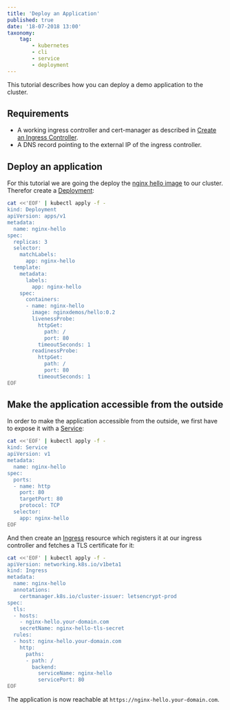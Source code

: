 ```yaml
---
title: 'Deploy an Application'
published: true
date: '18-07-2018 13:00'
taxonomy:
    tag:
        - kubernetes
        - cli
        - service
        - deployment
---
```


This tutorial describes how you can deploy a demo application to the cluster.

## Requirements

* A working ingress controller and cert-manager as described in [Create an Ingress Controller](../15.create-an-ingress-controller/default.en.md).
* A DNS record pointing to the external IP of the ingress controller.

## Deploy an application

For this tutorial we are going the deploy the [nginx hello image](https://hub.docker.com/r/nginxdemos/hello/) to our cluster. Therefor create a [Deployment](https://kubernetes.io/docs/concepts/workloads/controllers/deployment/):

```bash
cat <<'EOF' | kubectl apply -f -
kind: Deployment
apiVersion: apps/v1
metadata:
  name: nginx-hello
spec:
  replicas: 3
  selector:
    matchLabels:
      app: nginx-hello
  template:
    metadata:
      labels:
        app: nginx-hello
    spec:
      containers:
      - name: nginx-hello
        image: nginxdemos/hello:0.2
        livenessProbe:
          httpGet:
            path: /
            port: 80
          timeoutSeconds: 1
        readinessProbe:
          httpGet:
            path: /
            port: 80
          timeoutSeconds: 1
EOF
```

## Make the application accessible from the outside

In order to make the application accessible from the outside, we first have to expose it with a [Service](https://kubernetes.io/docs/concepts/services-networking/service/):

```bash
cat <<'EOF' | kubectl apply -f -
kind: Service
apiVersion: v1
metadata:
  name: nginx-hello
spec:
  ports:
  - name: http
    port: 80
    targetPort: 80
    protocol: TCP
  selector:
    app: nginx-hello
EOF
```

And then create an [Ingress](https://kubernetes.io/docs/concepts/services-networking/ingress/) resource which registers it at our ingress controller and fetches a TLS certificate for it:

```bash
cat <<'EOF' | kubectl apply -f -
apiVersion: networking.k8s.io/v1beta1
kind: Ingress
metadata:
  name: nginx-hello
  annotations:
    certmanager.k8s.io/cluster-issuer: letsencrypt-prod
spec:
  tls:
  - hosts:
    - nginx-hello.your-domain.com
    secretName: nginx-hello-tls-secret
  rules:
  - host: nginx-hello.your-domain.com
    http:
      paths:
      - path: /
        backend:
          serviceName: nginx-hello
          servicePort: 80
EOF
```

The application is now reachable at ```https://nginx-hello.your-domain.com```.

